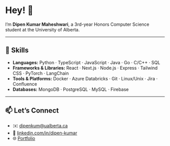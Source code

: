 # Hey! 👋

I’m **Dipen Kumar Maheshwari**, a 3rd-year Honors Computer Science student at the University of Alberta.

---

## 🚀 Skills

- **Languages:** Python · TypeScript · JavaScript · Java · Go · C/C++ · SQL  
- **Frameworks & Libraries:** React · Next.js · Node.js · Express · Tailwind CSS · PyTorch · LangChain  
- **Tools & Platforms:** Docker · Azure Databricks · Git · Linux/Unix · Jira · Confluence  
- **Databases:** MongoDB · PostgreSQL · MySQL · Firebase  

---

## 📫 Let’s Connect

- ✉️ dipenkum@ualberta.ca  
- 🔗 [linkedin.com/in/dipen-kumar](https://linkedin.com/in/dipen-kumar)  
- 🌐 [Portfolio](https://dipen-kumar-portfolio.vercel.app/)  
